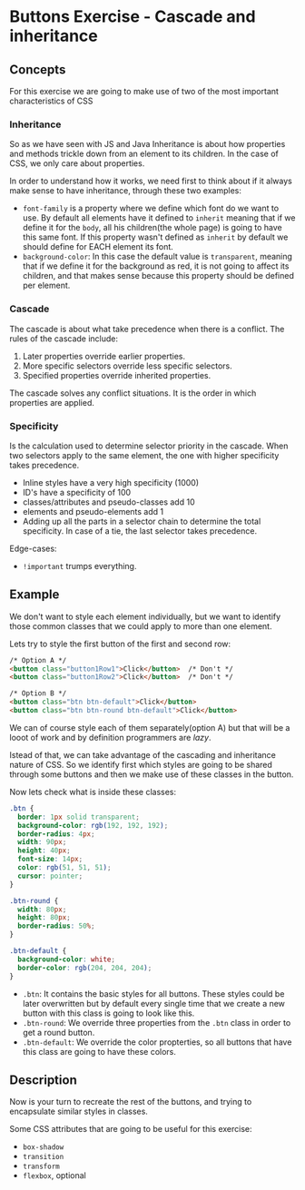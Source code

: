 # Buttons Exercise - Cascade and inheritance

## Concepts
For this exercise we are going to make use of two of the most important characteristics of CSS

### Inheritance
So as we have seen with JS and Java Inheritance is about how properties and methods trickle down from an element to its children. In the case of CSS, we only care about properties.

In order to understand how it works, we need first to think about if it always make sense to have inheritance, through these two examples:
* `font-family` is a property where we define which font do we want to use. By default all elements have it defined to `inherit` meaning that if we define it for the `body`, all his children(the whole page) is going to have this same font. If this property wasn't defined as `inherit` by default we should define for EACH element its font. 
* `background-color`: In this case the default value is `transparent`, meaning that if we define it for the background as red, it is not going to affect its children, and that makes sense because this property should be defined per element.

### Cascade
The cascade is about what take precedence when there is a conflict. The rules of the cascade include:

1. Later properties override earlier properties.
2. More specific selectors override less specific selectors.
3. Specified properties override inherited properties.

The cascade solves any conflict situations. It is the order in which properties are applied.


### Specificity
Is the calculation used to determine selector priority in the cascade. When two selectors apply to the same element, the one with higher specificity takes precedence.

* Inline styles have a very high specificity (1000)
* ID's have a specificity of 100
* classes/attributes and pseudo-classes add 10
* elements and pseudo-elements add 1
* Adding up all the parts in a selector chain to determine the total specificity. In case of a tie, the last selector takes precedence.

Edge-cases:
* `!important` trumps everything. 


## Example
We don't want to style each element individually, but we want to identify those common classes that we could apply to more than one element.

Lets try to style the first button of the first and second row:
```html
/* Option A */
<button class="button1Row1">Click</button>  /* Don't */
<button class="button1Row2">Click</button>  /* Don't */

/* Option B */
<button class="btn btn-default">Click</button>
<button class="btn btn-round btn-default">Click</button>
```
We can of course style each of them separately(option A) but that will be a looot of work and by definition programmers are *lazy*.

Istead of that, we can take advantage of the cascading and inheritance nature of CSS. So we identify first which styles are going to be shared through some buttons and then we make use of these classes in the button.

Now lets check what is inside these classes:

```css
.btn {
  border: 1px solid transparent;
  background-color: rgb(192, 192, 192);
  border-radius: 4px;
  width: 90px;
  height: 40px;
  font-size: 14px;
  color: rgb(51, 51, 51);
  cursor: pointer;
}

.btn-round {
  width: 80px;
  height: 80px;
  border-radius: 50%;
}

.btn-default {
  background-color: white;
  border-color: rgb(204, 204, 204);
}
```
* `.btn`: It contains the basic styles for all buttons. These styles could be later overwritten but by default every single time that we create a new button with this class is going to look like this.
* `.btn-round`: We override three properties from the `.btn` class in order to get a round button.
* `.btn-default`: We override the color propterties, so all buttons that have this class are going to have these colors.

## Description
Now is your turn to recreate the rest of the buttons, and trying to encapsulate similar styles in classes.

Some CSS attributes that are going to be useful for this exercise:
* `box-shadow`
* `transition`
* `transform`
* `flexbox`, optional